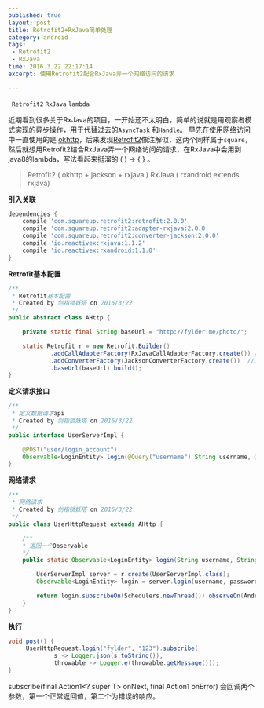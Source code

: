 ```yaml
---
published: true
layout: post
title: Retrofit2+RxJava简单处理
category: android
tags: 
 - Retrofit2 
 - RxJava
time: 2016.3.22 22:17:14
excerpt: 使用Retrofit2配合RxJava弄一个网络访问的请求
 
---
```

 

` Retrofit2` `RxJava` `lambda`

近期看到很多关于RxJava的项目，一开始还不太明白，简单的说就是用观察者模式实现的异步操作，用于代替过去的`AsyncTask` 和`Handle`。
早先在使用网络访问中一直使用的是 [okhttp](http://square.github.io/okhttp)，后来发现[Retrofit2](http://square.github.io/retrofit/)像注解似，这两个同样属于`square`，然后就想用Retrofit2结合RxJava弄一个网络访问的请求，在RxJava中会用到java8的lambda，写法看起来挺溜的 ( ) -> { } 。


>   Retrofit2 ( okhttp + jackson + rxjava )
>   RxJava ( rxandroid extends rxjava)


**引入关联**
```gradle
dependencies {
    compile 'com.squareup.retrofit2:retrofit:2.0.0'
    compile 'com.squareup.retrofit2:adapter-rxjava:2.0.0'
    compile 'com.squareup.retrofit2:converter-jackson:2.0.0'
    compile 'io.reactivex:rxjava:1.1.2'
    compile 'io.reactivex:rxandroid:1.1.0'
}
```

**Retrofit基本配置**
```java
/**
 * Retrofit基本配置
 * Created by 剑指锁妖塔 on 2016/3/22.
 */
public abstract class AHttp {

    private static final String baseUrl = "http://fylder.me/photo/";

    static Retrofit r = new Retrofit.Builder()
            .addCallAdapterFactory(RxJavaCallAdapterFactory.create()) //RxJava回调
            .addConverterFactory(JacksonConverterFactory.create())  //Jackson 解析json
            .baseUrl(baseUrl).build();
}
```
**定义请求接口**
```java
/**
 * 定义数据请求api
 * Created by 剑指锁妖塔 on 2016/3/22.
 */
public interface UserServerImpl {

    @POST("user/login_account")
    Observable<LoginEntity> login(@Query("username") String username, @Query("password") String password);
}
```

**网络请求**
```java
/**
 * 网络请求
 * Created by 剑指锁妖塔 on 2016/3/22.
 */
public class UserHttpRequest extends AHttp {

    /**
    * 返回一个Observable
    */
    public static Observable<LoginEntity> login(String username, String password) {

        UserServerImpl server = r.create(UserServerImpl.class);
        Observable<LoginEntity> login = server.login(username, password);

        return login.subscribeOn(Schedulers.newThread()).observeOn(AndroidSchedulers.mainThread());
    }
}
```

**执行**
```java
void post() {
     UserHttpRequest.login("fylder", "123").subscribe(
             s -> Logger.json(s.toString()),
             throwable -> Logger.e(throwable.getMessage()));
}
```
subscribe(final Action1<? super T> onNext, final Action1<Throwable> onError) 会回调两个参数，第一个正常返回值，第二个为错误的响应。


